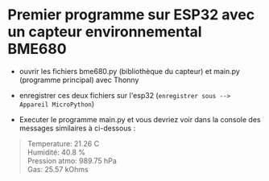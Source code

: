 # Premier programme sur ESP32 avec un capteur environnemental BME680

* ouvrir les fichiers bme680.py (bibliothèque du capteur) et main.py (programme principal) avec Thonny
* enregistrer ces deux fichiers sur l'esp32 (`enregistrer sous --> Appareil MicroPython`)

* Executer le programme main.py et vous devriez voir dans la console des messages similaires à ci-dessous :  
> Temperature: 21.26 C  
> Humidité: 40.8 %  
> Pression atmo: 989.75 hPa  
> Gas: 25.57 kOhms